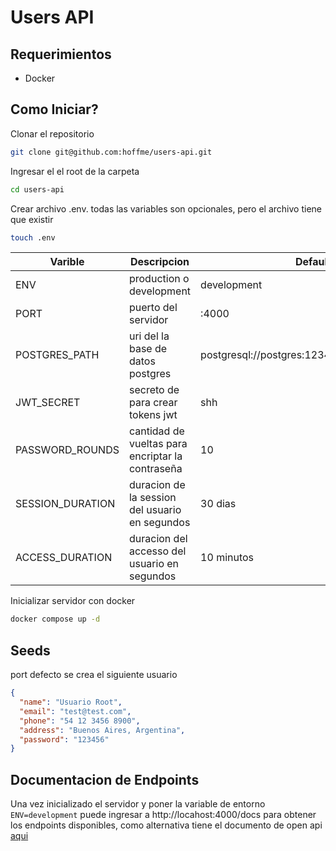 # Users API

## Requerimientos

- Docker

## Como Iniciar?
Clonar el repositorio

```bash
git clone git@github.com:hoffme/users-api.git
```

Ingresar el el root de la carpeta

```bash
cd users-api
```

Crear archivo .env.
todas las variables son opcionales, pero el archivo tiene que existir

```bash
touch .env
```

| Varible          | Descripcion                                      | Default                                     |
|------------------|--------------------------------------------------|---------------------------------------------|
| ENV              | production o development                         | development                                 |
| PORT             | puerto del servidor                              | :4000                                       |
| POSTGRES_PATH    | uri del la base de datos postgres                | postgresql://postgres:1234@db:5432/postgres |
| JWT_SECRET       | secreto de para crear tokens jwt                 | shh                                         |
| PASSWORD_ROUNDS  | cantidad de vueltas para encriptar la contraseña | 10                                          |
| SESSION_DURATION | duracion de la session del usuario en segundos   | 30 dias                                     |
| ACCESS_DURATION  | duracion del accesso del usuario en segundos     | 10 minutos                                  |

Inicializar servidor con docker

```bash
docker compose up -d
```

## Seeds

port defecto se crea el siguiente usuario

```json
{
  "name": "Usuario Root",
  "email": "test@test.com",
  "phone": "54 12 3456 8900",
  "address": "Buenos Aires, Argentina",
  "password": "123456"
}
```

## Documentacion de Endpoints

Una vez inicializado el servidor y poner la variable de entorno
```ENV=development``` puede ingresar a http://locahost:4000/docs 
para obtener los endpoints disponibles, como alternativa tiene
el documento de open api [aqui](docs/swagger.json)